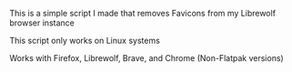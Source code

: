 This is a simple script I made that removes Favicons from my Librewolf browser instance

This script only works on Linux systems

Works with Firefox, Librewolf, Brave, and Chrome (Non-Flatpak versions)
